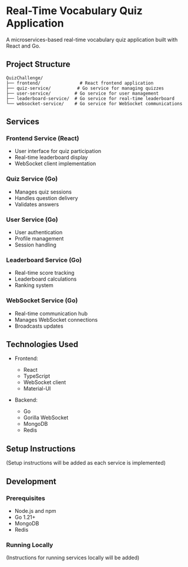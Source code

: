 # Real-Time Vocabulary Quiz Application

A microservices-based real-time vocabulary quiz application built with React and Go.

## Project Structure

```
QuizChallenge/
├── frontend/               # React frontend application
├── quiz-service/          # Go service for managing quizzes
├── user-service/         # Go service for user management
├── leaderboard-service/  # Go service for real-time leaderboard
└── websocket-service/    # Go service for WebSocket communications
```

## Services

### Frontend Service (React)
- User interface for quiz participation
- Real-time leaderboard display
- WebSocket client implementation

### Quiz Service (Go)
- Manages quiz sessions
- Handles question delivery
- Validates answers

### User Service (Go)
- User authentication
- Profile management
- Session handling

### Leaderboard Service (Go)
- Real-time score tracking
- Leaderboard calculations
- Ranking system

### WebSocket Service (Go)
- Real-time communication hub
- Manages WebSocket connections
- Broadcasts updates

## Technologies Used

- Frontend:
  - React
  - TypeScript
  - WebSocket client
  - Material-UI

- Backend:
  - Go
  - Gorilla WebSocket
  - MongoDB
  - Redis

## Setup Instructions

(Setup instructions will be added as each service is implemented)

## Development

### Prerequisites
- Node.js and npm
- Go 1.21+
- MongoDB
- Redis

### Running Locally
(Instructions for running services locally will be added)
